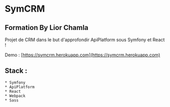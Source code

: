 # SymCRM
## Formation By Lior Chamla

Projet de CRM dans le but d'approfondir ApiPlatform sous Symfony et React !

Demo : [https://symcrm.herokuapp.com](https://symcrm.herokuapp.com)

## Stack :
    * Symfony
    * ApiPlatform
    * React
    * Webpack
    * Sass